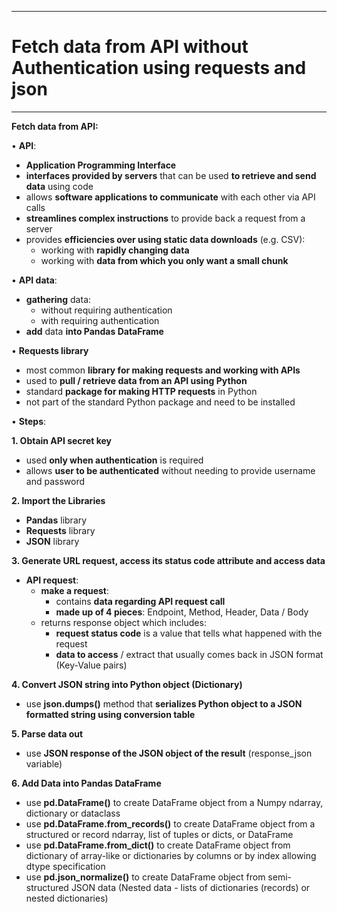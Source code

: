 -------------------------------------------------------------------------------------------------------------------------------------------------------------------
# Fetch data from API without Authentication using requests and json
-------------------------------------------------------------------------------------------------------------------------------------------------------------------

**Fetch data from API:**

• **API**:
- **Application Programming Interface**
- **interfaces provided by servers** that can be used **to retrieve and send data** using code
- allows **software applications to communicate** with each other via API calls   
- **streamlines complex instructions** to provide back a request from a server
- provides **efficiencies over using static data downloads** (e.g. CSV):
    - working with **rapidly changing data**
    - working with **data from which you only want a small chunk**

• **API data**:
- **gathering** data:
	- without requiring authentication
	- with requiring authentication
- **add** data **into Pandas DataFrame**

• **Requests library**
  
  - most common **library for making requests and working with APIs**
  - used to **pull / retrieve data from an API using Python**
  - standard **package for making HTTP requests** in Python
  - not part of the standard Python package and need to be installed

• **Steps**:

**1. Obtain API secret key**
  - used **only when authentication** is required
  - allows **user to be authenticated** without needing to provide username and password

**2. Import the Libraries**
  - **Pandas** library
  - **Requests** library
  - **JSON** library

**3. Generate URL request, access its status code attribute and access data**
  - **API request**:
    - **make a request**:
      	- contains **data regarding API request call**
      	- **made up of 4 pieces**: Endpoint, Method, Header, Data / Body
    - returns response object which includes:
      	- **request status code** is a value that tells what happened with the request
      	- **data to access** / extract that usually comes back in JSON format (Key-Value pairs)

**4. Convert JSON string into Python object (Dictionary)**
  - use **json.dumps()** method that **serializes Python object to a JSON formatted string using conversion table**

**5. Parse data out**
  - use **JSON response of the JSON object of the result** (response_json variable)

**6. Add Data into Pandas DataFrame**
  
  - use **pd.DataFrame()** to create DataFrame object from a Numpy ndarray, dictionary or dataclass
  - use **pd.DataFrame.from_records()** to create DataFrame object from a structured or record ndarray, list of tuples or dicts, or DataFrame
  - use **pd.DataFrame.from_dict()** to create DataFrame object from dictionary of array-like or dictionaries by columns or by index allowing dtype specification
  - use **pd.json_normalize()** to create DataFrame object from semi-structured JSON data (Nested data - lists of dictionaries (records) or nested dictionaries)
